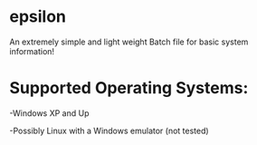 # epsilon
An extremely simple and light weight Batch file for basic system information!

# Supported Operating Systems:
-Windows XP and Up

-Possibly Linux with a Windows emulator (not tested)